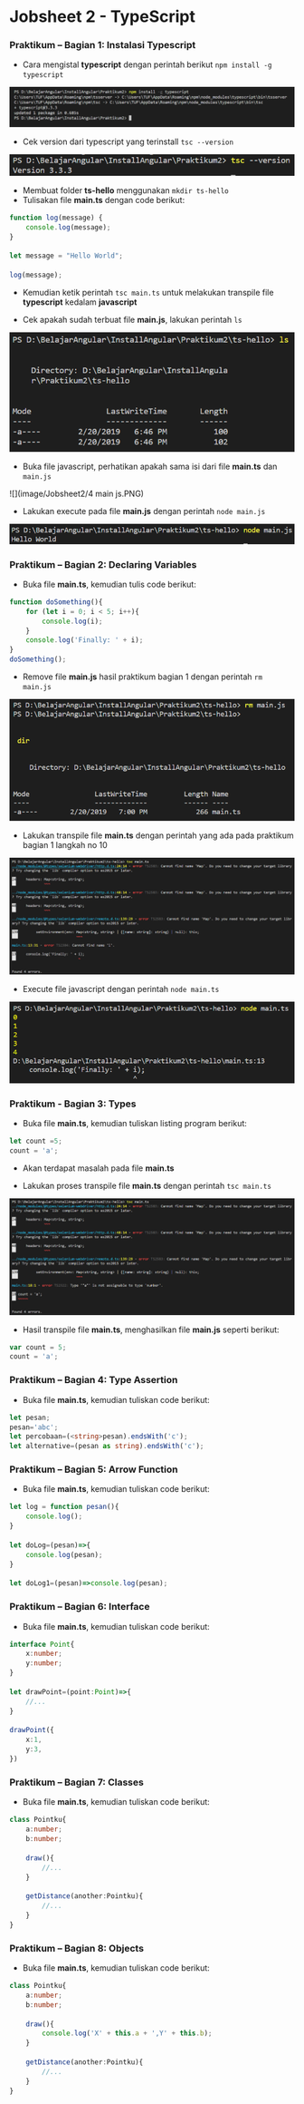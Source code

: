 # Jobsheet 2 - TypeScript

### Praktikum – Bagian 1: Instalasi Typescript

- Cara mengistal **typescript** dengan perintah berikut `npm install -g typescript`

![](image/Jobsheet2/1.png)


- Cek version dari typescript yang terinstall `tsc --version`

![](image/Jobsheet2/2.png)

- Membuat folder **ts-hello** menggunakan `mkdir ts-hello`
- Tulisakan file **main.ts** dengan code berikut:

```typescript
function log(message) {
    console.log(message);
}

let message = "Hello World";

log(message);
```

- Kemudian ketik perintah `tsc main.ts` untuk melakukan transpile file **typescript** kedalam **javascript**

- Cek apakah sudah terbuat file **main.js**, lakukan perintah `ls`

![](image/Jobsheet2/3.png)


- Buka file javascript, perhatikan apakah sama isi dari file **main.ts** dan `main.js`

![](image/Jobsheet2/4 main js.PNG)

- Lakukan execute pada file **main.js** dengan perintah `node main.js`

![](image/Jobsheet2/5.png)

### Praktikum – Bagian 2: Declaring Variables
- Buka file **main.ts**, kemudian tulis code berikut:
```typescript
function doSomething(){
    for (let i = 0; i < 5; i++){
        console.log(i);
    }
    console.log('Finally: ' + i);
}
doSomething();
```

- Remove file **main.js** hasil praktikum bagian 1 dengan perintah `rm main.js`

![](image/Jobsheet2/6.png)

- Lakukan transpile file **main.ts** dengan perintah yang ada pada praktikum bagian 1 langkah no 10

![](image/Jobsheet2/7.png)

- Execute file javascript dengan perintah `node main.ts`

![](image/Jobsheet2/8.png)

### Praktikum - Bagian 3: Types

- Buka file **main.ts**, kemudian tuliskan listing program berikut:

```typescript
let count =5;
count = 'a';
```
- Akan terdapat masalah pada file **main.ts**

- Lakukan proses transpile file **main.ts** dengan perintah `tsc main.ts` 

![](image/Jobsheet2/9.png)

- Hasil transpile file **main.ts**, menghasilkan file **main.js** seperti berikut:

```typescript
var count = 5;
count = 'a'; 
```

### Praktikum – Bagian 4: Type Assertion

- Buka file **main.ts**, kemudian tuliskan code berikut:

```typescript
let pesan;
pesan='abc';
let percobaan=(<string>pesan).endsWith('c');
let alternative=(pesan as string).endsWith('c');
```

### Praktikum – Bagian 5: Arrow Function

- Buka file **main.ts**, kemudian tuliskan code berikut:

```typescript
let log = function pesan(){
    console.log();
}

let doLog=(pesan)=>{
    console.log(pesan);
}

let doLog1=(pesan)=>console.log(pesan);
```

### Praktikum – Bagian 6: Interface

- Buka file **main.ts**, kemudian tuliskan code berikut:

```typescript
interface Point{
    x:number;
    y:number;
}

let drawPoint=(point:Point)=>{
    //...
}

drawPoint({
    x:1,
    y:3,
})
```

### Praktikum – Bagian 7: Classes

- Buka file **main.ts**, kemudian tuliskan code berikut:

```typescript
class Pointku{
    a:number;
    b:number;

    draw(){
        //...
    }

    getDistance(another:Pointku){
        //...
    }
}
```

### Praktikum – Bagian 8: Objects

- Buka file **main.ts**, kemudian tuliskan code berikut:

```typescript
class Pointku{
    a:number;
    b:number;

    draw(){
        console.log('X' + this.a + ',Y' + this.b);
    }

    getDistance(another:Pointku){
        //...
    }
}
```
